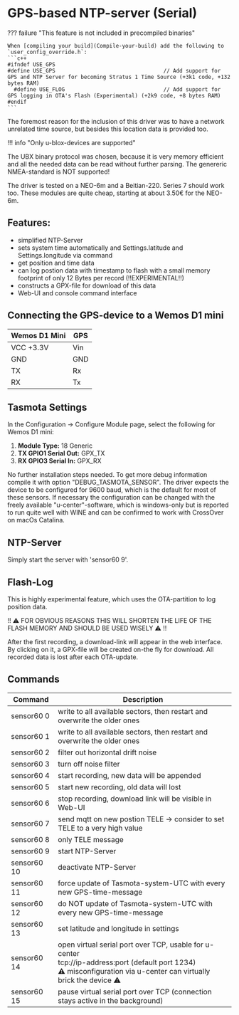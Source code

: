 # GPS-based NTP-server (Serial)

??? failure "This feature is not included in precompiled binaries"  

    When [compiling your build](Compile-your-build) add the following to `user_config_override.h`:
    ```c++
    #ifndef USE_GPS
    #define USE_GPS                                  // Add support for GPS and NTP Server for becoming Stratus 1 Time Source (+3k1 code, +132 bytes RAM)
      #define USE_FLOG                               // Add support for GPS logging in OTA's Flash (Experimental) (+2k9 code, +8 bytes RAM)
    #endif
    ```

The foremost reason for the inclusion of this driver was to have a network unrelated time source, but besides this location data is provided  too.  

!!! info "Only u-blox-devices are supported"  

The UBX binary protocol was chosen, because it is very memory efficient and all the needed data can be read without further parsing.  The genereric NMEA-standard is NOT supported!  

The driver is tested on a NEO-6m and a Beitian-220. Series 7 should work too. These modules are quite cheap, starting at about 3.50€ for the NEO-6m.  


## Features:

- simplified NTP-Server
- sets system time automatically and Settings.latitude and Settings.longitude via command
- get position and time data
- can log postion data with timestamp to flash with a small memory footprint of only 12 Bytes per record (!!EXPERIMENTAL!!)
- constructs a GPX-file for download of this data
- Web-UI and console command interface

## Connecting the GPS-device to a Wemos D1 mini

| Wemos D1 Mini  | GPS |
|---|---|
|VCC +3.3V   | Vin|
|GND   | GND|
|TX   |Rx|
|RX   |Tx|

## Tasmota Settings
In the Configuration -> Configure Module page, select the following for Wemos D1 mini:
1. **Module Type:** 18 Generic
2. **TX GPIO1 Serial Out:** GPX_TX
3. **RX GPIO3 Serial In:** GPX_RX

No further installation steps needed. To get more debug information compile it with option "DEBUG_TASMOTA_SENSOR".
The driver expects the device to be configured for 9600 baud, which is the default for most of these sensors.
If necessary the configuration can be changed with the freely available "u-center"-software, which is windows-only but is reported to run quite well with WINE and can be confirmed to work with CrossOver on macOs Catalina.  

## NTP-Server  
Simply start the server with 'sensor60 9'.

## Flash-Log  
This is highly experimental feature, which uses the OTA-partition to log position data.  

!! ⚠️ FOR OBVIOUS REASONS THIS WILL SHORTEN THE LIFE OF THE FLASH MEMORY AND SHOULD BE USED WISELY ⚠️ !!  

After the first recording, a download-link will appear in the web interface. By clicking on it, a GPX-file will be created on-the fly for download. All recorded data is lost after each OTA-update.  

## Commands

| Command | Description |
|---|---|
| sensor60 0 |   write to all available sectors, then restart and overwrite the older ones |
| sensor60 1 |   write to all available sectors, then restart and overwrite the older ones |
| sensor60 2 |   filter out horizontal drift noise |
| sensor60 3 |   turn off noise filter |
| sensor60 4 |   start recording, new data will be appended |
| sensor60 5 |   start new recording, old data will lost |
| sensor60 6 |   stop recording, download link will be visible in Web-UI |
| sensor60 7 |   send mqtt on new postion TELE -> consider to set TELE to a very high value |
| sensor60 8 |   only TELE message |
| sensor60 9 |   start NTP-Server |
| sensor60 10 |   deactivate NTP-Server |
| sensor60 11 |   force update of Tasmota-system-UTC with every new GPS-time-message |
| sensor60 12 |   do NOT update of Tasmota-system-UTC with every new GPS-time-message |
| sensor60 13 |   set latitude and longitude in settings |
| sensor60 14 |   open virtual serial port over TCP, usable for u-center<br>tcp://ip-address:port (default port 1234)<br>⚠️ misconfiguration via u-center can virtually brick the device ⚠️   |
| sensor60 15 |   pause virtual serial port over TCP  (connection stays active in the background) |
